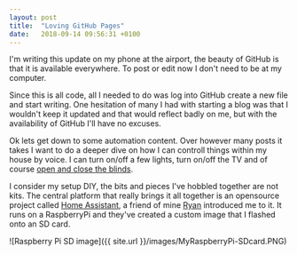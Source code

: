 ```yaml
---
layout: post
title:  "Loving GitHub Pages"
date:   2018-09-14 09:56:31 +0100
---
```

I'm writing this update on my phone at the airport, the beauty of GitHub is that it is available everywhere. To post or edit now I don't need to be at my computer.

Since this is all code, all I needed to do was log into GitHub create a new file and start writing. One hesitation of many I had with starting a blog was that I wouldn't keep it updated and that would reflect badly on me, but with the availability of GitHub I'll have no excuses.

Ok lets get down to some automation content. Over however many posts it takes I want to do a deeper dive on how I can controll things within my house by voice. I can turn on/off a few lights, turn on/off the TV and of course <a href="https://conortolan.com/Blinds-Ups!/">open and close the blinds</a>. 

I consider my setup DIY, the bits and pieces I've hobbled together are not kits. The central platform that really brings it all together is an opensource project called <a href="https://www.home-assistant.io">Home Assistant</a>, a friend of mine <a href="https://github.com/ryanm101">Ryan</a> introduced me to it. It runs on a RaspberryPi and they've created a custom image that I flashed onto an SD card.

![Raspberry Pi SD image]({{ site.url }}/images/MyRaspberryPi-SDcard.PNG)